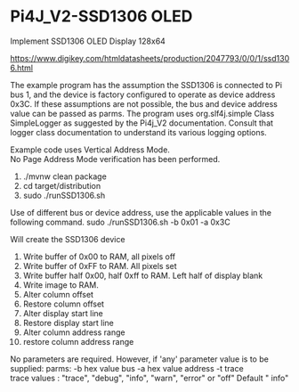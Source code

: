 # Pi4J_V2-SSD1306 OLED

Implement SSD1306 OLED Display 128x64

https://www.digikey.com/htmldatasheets/production/2047793/0/0/1/ssd1306.html

The example program has the assumption the SSD1306 is connected to Pi bus 1, and
the device is factory configured to
operate as device address 0x3C. If these assumptions are not possible, the bus
and device address value can be passed as
parms.
The program uses org.slf4j.simple Class SimpleLogger as suggested by the Pi4j_V2
documentation. Consult that logger
class documentation to understand its various logging options.

Example code uses Vertical Address Mode.  
No Page Address Mode verification has been performed.

1. ./mvnw clean package
2. cd target/distribution
3. sudo ./runSSD1306.sh

Use of different bus or device address, use the applicable values in the
following command.
sudo ./runSSD1306.sh -b 0x01 -a 0x3C

Will create the SSD1306 device

1. Write buffer of 0x00 to RAM, all pixels off
2. Write buffer of 0xFF to RAM. All pixels set
3. Write buffer half 0x00, half 0xff to RAM. Left half of display blank
4. Write image to RAM.
5. Alter column offset
6. Restore column offset
7. Alter display start line
8. Restore display start line
9. Alter column address range
10. restore column address range

No parameters are required. However, if 'any' parameter value is to be supplied:
parms: -b hex value bus -a hex value address -t trace  
trace values : "trace", "debug", "info", "warn", "error" or "off"  Default "
info"


